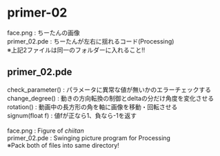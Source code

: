 # primer-02
face.png : ちーたんの画像<br>
primer_02.pde : ちーたんが左右に揺れるコード(Processing)<br>
※上記2ファイルは同一のフォルダーに入れること!!<br>
<h2> primer_02.pde </h2>
check_parameter() : パラメータに異常な値が無いかのエラーチェックする<br>
change_degree() : 動きの方向転換の制御とdeltaの分だけ角度を変化させる<br>
rotation() : 動画中の長方形の角を軸に画像を移動・回転させる<br>
signum(float f) : 値fが正なら1、負なら-1を返す<br>
<br>
face.png : Figure of <i>chiitan</i><br>
primer_02.pde : Swinging picture program for Processing<br>
※Pack both of files into same directory!<br>
<br>

